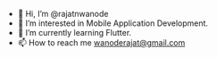 - 👋 Hi, I’m @rajatnwanode
- 👀 I’m interested in Mobile Application Development.
- 🌱 I’m currently learning Flutter.
- 📫 How to reach me wanoderajat@gmail.com
